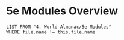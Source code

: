 # 5e Modules Overview
 ```dataview
LIST FROM "4. World Almanac/5e Modules"
WHERE file.name != this.file.name
```
